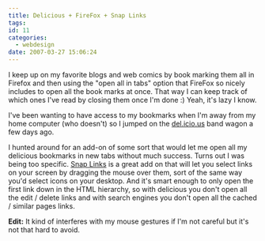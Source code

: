 ```yaml
---
title: Delicious + FireFox + Snap Links
tags:
id: 11
categories:
  - webdesign
date: 2007-03-27 15:06:24
---
```


I keep up on my favorite blogs and web comics by book marking them all in Firefox and then using the "open all in tabs" option that FireFox so nicely includes to open all the book marks at once.  That way I can keep track of which ones I've read by closing them once I'm done :)  Yeah, it's lazy I know.

I've been wanting to have access to my bookmarks when I'm away from my home computer (who doesn't) so I jumped on the [del.icio.us](http://del.icio.us/sjhobson) band wagon a few days ago.

I hunted around for an add-on of some sort that would let me open all my delicious bookmarks in new tabs without much success.  Turns out I was being too specific. [Snap Links](https://addons.mozilla.org/en-US/firefox/addon/4336) is a great add on that will let you select links on your screen by dragging the mouse over them, sort of the same way you'd select icons on your desktop.  And it's smart enough to only open the first link down in the HTML hierarchy, so with delicious you don't open all the edit / delete links and with search engines you don't open all the cached / similar pages links.

**Edit:** It kind of interferes with my mouse gestures if I'm not careful but it's not that hard to avoid.
